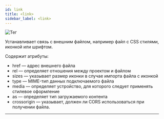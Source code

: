 ```yaml
---
id: link
title: <link>
sidebar_label: <link>
---
```


![Тег <link>](https://test-upl.quarkly.io/60a657b1e3623a001f692958/images/docs-new-project-settings-code-link.png?v=2021-05-21T14:21:46.914Z)

Устанавливает связь с внешним файлом, например файл с CSS стилями, иконкой или шрифтом.

Содержит атрибуты:

-   href — адрес внешнего файла
-   rel — определяет отношения между проектом и файлом
-   sizes — указывает размер иконки в случае импорта файла с иконкой
-   type — MIME-тип данных подключаемого файла
-   media — определяет устройство, для которого следует применять стилевое оформление
-   as — определяет тип загружаемого контента
-   crossorigin — указывает, должен ли CORS использоваться при получении файла.

---
